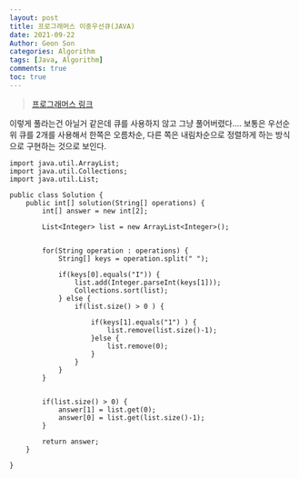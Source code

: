 ```yaml
---
layout: post
title: 프로그래머스 이중우선큐(JAVA)
date: 2021-09-22
Author: Geon Son
categories: Algorithm
tags: [Java, Algorithm]
comments: true
toc: true
---
```


> [프로그래머스 링크](https://programmers.co.kr/learn/courses/30/lessons/42628)



이렇게 풀라는건 아닐거 같은데 큐를 사용하지 않고 그냥 풀어버렸다....
보통은 우선순위 큐를 2개를 사용해서 한쪽은 오름차순, 다른 쪽은 내림차순으로 정렬하게 하는
방식으로 구현하는 것으로 보인다.


```
import java.util.ArrayList;
import java.util.Collections;
import java.util.List;

public class Solution {
    public int[] solution(String[] operations) {
        int[] answer = new int[2];

        List<Integer> list = new ArrayList<Integer>();


        for(String operation : operations) {
        	String[] keys = operation.split(" ");

        	if(keys[0].equals("I")) {
        		list.add(Integer.parseInt(keys[1]));
        		Collections.sort(list);
        	} else {        		
        		if(list.size() > 0 ) {

            		if(keys[1].equals("1") ) {        			
            			list.remove(list.size()-1);
            		}else {
            			list.remove(0);
            		}
        		}        		
        	}
        }


        if(list.size() > 0) {
        	answer[1] = list.get(0);
        	answer[0] = list.get(list.size()-1);
        }

        return answer;
    }

}
```
